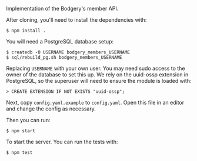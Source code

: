 Implementation of the Bodgery's member API.

After cloning, you'll need to install the dependencies with:

    $ npm install .

You will need a PostgreSQL database setup:

    $ createdb -O USERNAME bodgery_members_USERNAME
    $ sql/rebuild_pg.sh bodgery_members_USERNAME

Replacing `USERNAME` with your own user. You may need sudo access to the 
owner of the database to set this up. We rely on the uuid-ossp extension 
in PostgreSQL, so the superuser will need to ensure the module is loaded 
with:

    > CREATE EXTENSION IF NOT EXISTS "uuid-ossp";

Next, copy `config.yaml.example` to `config.yaml`. Open this file in an 
editor and change the config as necessary.

Then you can run:

    $ npm start

To start the server. You can run the tests with:

    $ npm test
